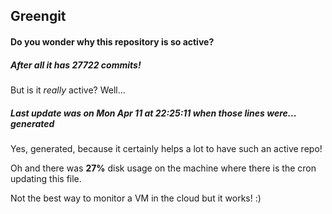 ## Greengit

#### Do you wonder why this repository is so active?

##### After all it has 27722 commits!

But is it *really* active? Well...

##### Last update was on Mon Apr 11 at 22:25:11 when those lines were... generated

Yes, generated, because it certainly helps a lot to have such an active repo!

Oh and there was **27%** disk usage on the machine
where there is the cron updating this file.

Not the best way to monitor a VM in the cloud but it works! :)
